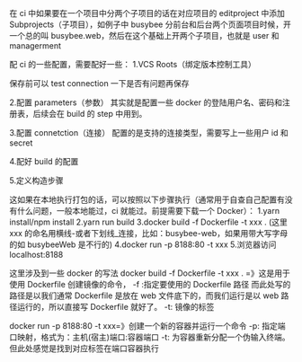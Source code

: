 在 ci 中如果要在一个项目中分两个子项目的话在对应项目的 editproject 中添加 Subprojects（子项目），如例子中 busybee 分前台和后台两个页面项目时候，开一个总的叫 busybee.web，然后在这个基础上开两个子项目，也就是 user 和 managerment

配 ci 的一些配置，需要配好一些：
1.VCS Roots（绑定版本控制工具）

保存前可以 test connection 一下是否有问题再保存

2.配置 parameters（参数）
其实就是配置一些 docker 的登陆用户名、密码和注册表，后续会在 build 的 step 中用到。

3.配置 connetction（连接）
配置的是支持的连接类型，需要写上一些用户 id 和 secret

4.配好 build 的配置

5.定义构造步骤

这如果在本地执行打包的话，可以按照以下步骤执行（通常用于自查自己配置有没有什么问题，一般本地能过，ci 就能过。前提需要下载一个 Docker）：
1.yarn install/npm install
2.yarn run build
3.docker build -f Dockerfile -t xxx . (这里 xxx 的命名用横线-或者下划线\_连接，比如：busybee-web，如果用带大写字母的如 busybeeWeb 是不行的)
4.docker run -p 8188:80 -t xxx 5.浏览器访问 localhost:8188

这里涉及到一些 docker 的写法
docker build -f Dockerfile -t xxx . =》这是用于使用 Dockerfile 创建镜像的命令，
-f :指定要使用的 Dockerfile 路径
而此处写的路径是以我们通常 Dockerfile 是放在 web 文件底下的，而我们运行是以 web 路径运行的，所以直接写 Dockerfile 就好了。
-t: 镜像的标签

docker run -p 8188:80 -t xxx=》创建一个新的容器并运行一个命令
-p: 指定端口映射，格式为：主机(宿主)端口:容器端口
-t: 为容器重新分配一个伪输入终端。但此处感觉是找到对应标签在端口容器执行
